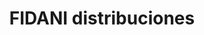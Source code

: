 ---
title: "FIDANI distribuciones"
url: /general-jose-de-san-martin/fidani-distribuciones/
shop: Supermarkt
---